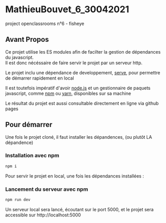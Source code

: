 # MathieuBouvet_6_30042021
project openclassrooms n°6 - fisheye

## Avant Propos

Ce projet utilise les ES modules afin de facilter la gestion de dépendances du javascript.  
Il est donc nécéssaire de faire servir le projet par un serveur http.

Le projet inclu une dépendance de developpement, [serve](https://www.npmjs.com/package/serve), pour permettre de démarrer rapidement en local

Il est toutefois impératif d'avoir [node.js](https://nodejs.org/en/) et un gestionnaire de paquets javascript, 
comme [npm](https://www.npmjs.com) ou [yarn](https://yarnpkg.com), disponibles sur sa machine

Le résultat du projet est aussi consultable directement en ligne via github pages

## Pour démarrer

Une fois le projet cloné, il faut installer les dépandences, (ou plutôt LA dépandence)

### Installation avec npm
```sh
npm i
```

Pour servir le projet en local, une fois les dépendances installées :

### Lancement du serveur avec npm
```sh
npm run dev
```
Un serveur local sera lancé, écoutant sur le port 5000, et le projet sera accessible sur http://localhost:5000
